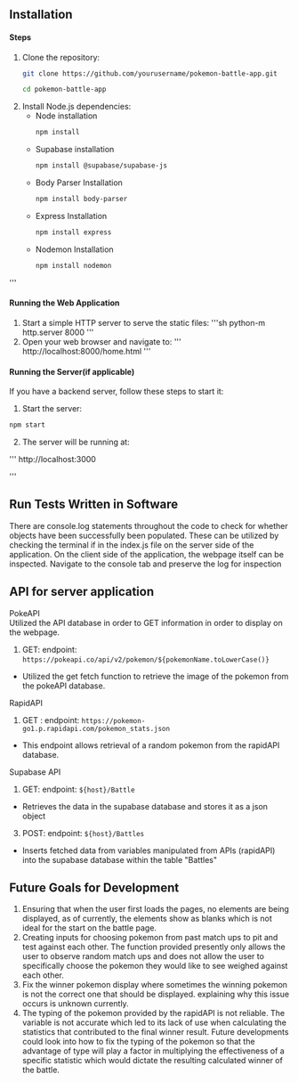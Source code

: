 ## Installation
#### Steps
1. Clone the repository:
     ```sh
     git clone https://github.com/yourusername/pokemon-battle-app.git
     ```
     ```sh
     cd pokemon-battle-app
     ```
1. Install Node.js dependencies:
   - Node installation 
     ```sh
     npm install
     ```
   - Supabase installation 
     ```sh
     npm install @supabase/supabase-js
     ```
   - Body Parser Installation  
     ```sh
     npm install body-parser
     ```
   - Express Installation   
     ```sh
     npm install express
     ```
   - Nodemon Installation   
     ```sh
     npm install nodemon
     ```

'''
#### Running the Web Application
1. Start a simple HTTP server to serve the static files:
'''sh
python-m http.server 8000
'''
2. Open your web browser and navigate to:
'''
http://localhost:8000/home.html
'''
#### Running the Server(if applicable)
If you have a backend server, follow these steps to start it:
1. Start the server:
```sh
npm start
```
2. The server will be running at:

'''
http://localhost:3000

'''

## Run Tests Written in Software
There are console.log statements throughout the code to check for whether objects have been successfully been populated. 
These can be utilized by checking the terminal if in the index.js file on the server side of the application. On the client
side of the application, the webpage itself can be inspected. Navigate to the console tab and preserve the log for inspection

## API for server application 
PokeAPI 
<br>
Utilized the API database in order to GET information in order to display on the webpage.
1. GET: endpoint: `https://pokeapi.co/api/v2/pokemon/${pokemonName.toLowerCase()}`
  - Utilized the get fetch function to retrieve the image of the pokemon from the pokeAPI database.

RapidAPI 
<br>
1. GET : endpoint: `https://pokemon-go1.p.rapidapi.com/pokemon_stats.json`
  - This endpoint allows retrieval of a random pokemon from the rapidAPI database.

Supabase API 
1. GET: endpoint: `${host}/Battle`
  - Retrieves the data in the supabase database and stores it as a json object
3. POST: endpoint: `${host}/Battles`
  - Inserts fetched data from variables manipulated from APIs (rapidAPI) into the supabase database within the table "Battles"

## Future Goals for Development
1. Ensuring that when the user first loads the pages, no elements are being displayed, as of currently, the elements show as
blanks which is not ideal for the start on the battle page.
2. Creating inputs for choosing pokemon from past match ups to pit and test against each other. The function provided
presently only allows the user to observe random match ups and does not allow the user to specifically choose the pokemon
they would like to see weighed against each other.
3. Fix the winner pokemon display where sometimes the winning pokemon is not the correct one that should be displayed.
explaining why this issue occurs is unknown currently.
4. The typing of the pokemon provided by the rapidAPI is not reliable. The variable is not accurate which led to its lack
of use when calculating the statistics that contributed to the final winner result. Future developments could look into
how to fix the typing of the pokemon so that the advantage of type will play a factor in multiplying the effectiveness
of a specific statistic which would dictate the resulting calculated winner of the battle. 
     
